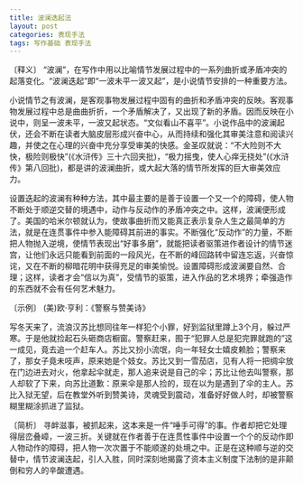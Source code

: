 ```yaml
---
title: 波澜迭起法
layout: post
categories: 表现手法
tags: 写作基础 表现手法
---
```


〔释义〕 “波澜”，在写作中用以比喻情节发展过程中的一系列曲折或矛盾冲突的起落变化。“波澜迭起”即“一波未平一波又起”，是小说情节安排的一种重要方法。

小说情节之有波澜，是客观事物发展过程中固有的曲折和矛盾冲突的反映。客观事物发展过程中总是曲曲折折，一个矛盾解决了，又出现了新的矛盾。因而反映在小说中，则呈一波未平，一波又起状态。“文似看山不喜平”。小说作品中的波澜起伏，还会不断在读者大脑皮层形成兴奋中心，从而持续和强化其审美注意和阅读兴趣，并使之在心理的兴奋中充分享受审美的快感。金圣叹就说：“不大险则不大快，极险则极快”(《水浒传》三十六回夹批)，“极力摇曳，使人心痒无挠处”(《水浒传》第八回批)，都是讲的波澜曲折，或大起大落的情节所发挥的巨大审美效应力。

设置迭起的波澜有种种方法，其中最主要的是善于设置一个又一个的障碍，使人物不断处于顺逆交替的境遇中，动作与反动作的矛盾冲突之中。这样，波澜便形成了。美国的哈米尔顿就认为，使故事曲折而又能真正表示复杂人生之最简单的方法，就是在连贯事件中参入能障碍其前进的事实。不断强化“反动作”的力量，不断把人物抛入逆境，使情节表现出“好事多磨”，就能把读者驱策进作者设计的情节迷宫，让他们永远只能看到前面的一段风光，在不断的峰回路转中留连忘返，兴奋惊诧，又在不断的柳暗花明中获得充足的审美愉悦。设置障碍形成波澜要自然、合理；这样，读者才会“信以为真”，受情节的驱策，进入作品的艺术境界；牵强造作的东西就不会有任何艺术魅力。

〔示例〕 (美)欧·亨利：《警察与赞美诗》

写冬天来了，流浪汉苏比想同往年一样犯个小罪，好到监狱里蹲上3个月，躲过严寒。于是他就捡起石头砸商店橱窗。警察赶来，囿于“犯罪人总是犯完罪就跑的”这一成见，竟去追一个赶车人。苏比又扮小流氓，向一年轻女士嬉皮赖脸；警察来了，那女子竟未吱声，原来她是个妓女。苏比又到一雪茄店，见有人将一把绸伞放在门边进去对火，他拿起伞就走，那人追来说是自己的伞；苏比让他去叫警察，那人却软了下来，向苏比道歉：原来伞是那人捡的，现在以为是遇到了伞的主人。苏比入狱无望，后在教堂外听到赞美诗，灵魂受到震动，准备好好做人时，却被警察糊里糊涂抓进了监狱。

〔简析〕 寻衅滋事，被抓起来，这本来是一件“唾手可得”的事。作者却把它处理得层峦叠嶂，一波三折。关键就在作者善于在连贯性事件中设置一个个的反动作即人物动作的障碍，把人物一次次置于不能顺遂的处境之中。正是在这种顺与逆的交替中，情节波澜迭起，引人入胜，同时深刻地揭露了资本主义制度下法制的是非颠倒和穷人的辛酸遭遇。 